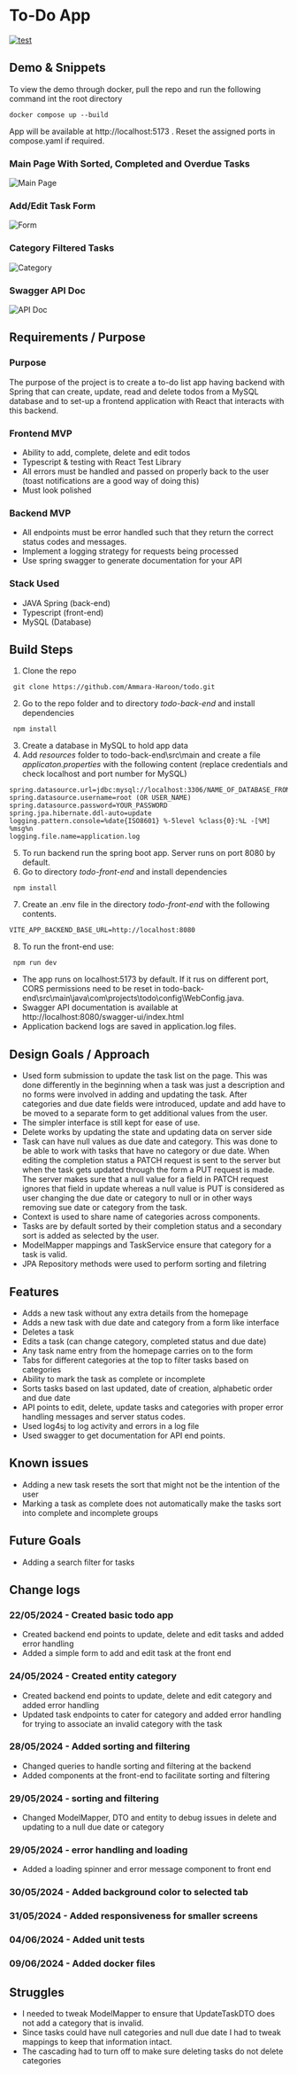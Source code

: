 # To-Do App

[![test](https://github.com/Ammara-Haroon/todo/actions/workflows/main.yml/badge.svg)](https://github.com/Ammara-Haroon/todo/actions/workflows/main.yml)

## Demo & Snippets

To view the demo through docker, pull the repo and run the following command int the root directory

`docker compose up --build`

App will be available at http://localhost:5173 . Reset the assigned ports in compose.yaml if required.

### Main Page With Sorted, Completed and Overdue Tasks

![Main Page](image-7.png)

### Add/Edit Task Form

![Form](image-1.png)

### Category Filtered Tasks

![Category](image-8.png)

### Swagger API Doc

![API Doc](image-4.png)

## Requirements / Purpose

### Purpose

The purpose of the project is to create a to-do list app having backend with Spring that can create, update, read and delete todos from a MySQL database and to set-up a frontend application with React that interacts with this backend.

### Frontend MVP

- Ability to add, complete, delete and edit todos
- Typescript & testing with React Test Library
- All errors must be handled and passed on properly back to the user (toast notifications are a good way of doing this)
- Must look polished

### Backend MVP

- All endpoints must be error handled such that they return the correct status codes and messages.
- Implement a logging strategy for requests being processed
- Use spring swagger to generate documentation for your API

### Stack Used

- JAVA Spring (back-end)
- Typescript (front-end)
- MySQL (Database)

## Build Steps

1. Clone the repo

` git clone https://github.com/Ammara-Haroon/todo.git`

2. Go to the repo folder and to directory _todo-back-end_ and install dependencies

` npm install`

3. Create a database in MySQL to hold app data
4. Add _resources_ folder to todo-back-end\src\main and create a file _applicaton.properties_ with the following content (replace credentials and check localhost and port number for MySQL)

```spring.application.name=todo
spring.datasource.url=jdbc:mysql://localhost:3306/NAME_OF_DATABASE_FROM_PREVIOUS_STEP
spring.datasource.username=root (OR USER_NAME)
spring.datasource.password=YOUR_PASSWORD
spring.jpa.hibernate.ddl-auto=update
logging.pattern.console=%date{ISO8601} %-5level %class{0}:%L -[%M] %msg%n
logging.file.name=application.log
```

5. To run backend run the spring boot app. Server runs on port 8080 by default.
6. Go to directory _todo-front-end_ and install dependencies

` npm install`

7. Create an .env file in the directory _todo-front-end_ with the following contents.

`VITE_APP_BACKEND_BASE_URL=http://localhost:8080`

8. To run the front-end use:

` npm run dev`

- The app runs on localhost:5173 by default. If it rus on different port, CORS permissions need to be reset in todo-back-end\src\main\java\com\projects\todo\config\WebConfig.java.
- Swagger API documentation is available at http://localhost:8080/swagger-ui/index.html
- Application backend logs are saved in application.log files.

## Design Goals / Approach

- Used form submission to update the task list on the page. This was done differently in the beginning when a task was just a description and no forms were involved in adding and updating the task. After categories and due date fields were introduced, update and add have to be moved to a separate form to get additional values from the user.
- The simpler interface is still kept for ease of use.
- Delete works by updating the state and updating data on server side
- Task can have null values as due date and category. This was done to be able to work with tasks that have no category or due date. When editing the completion status a PATCH request is sent to the server but when the task gets updated through the form a PUT request is made. The server makes sure that a null value for a field in PATCH request ignores that field in update whereas a null value is PUT is considered as user changing the due date or category to null or in other ways removing sue date or category from the task.
- Context is used to share name of categories across components.
- Tasks are by default sorted by their completion status and a secondary sort is added as selected by the user.
- ModelMapper mappings and TaskService ensure that category for a task is valid.
- JPA Repository methods were used to perform sorting and filetring

## Features

- Adds a new task without any extra details from the homepage
- Adds a new task with due date and category from a form like interface
- Deletes a task
- Edits a task (can change category, completed status and due date)
- Any task name entry from the homepage carries on to the form
- Tabs for different categories at the top to filter tasks based on categories
- Ability to mark the task as complete or incomplete
- Sorts tasks based on last updated, date of creation, alphabetic order and due date
- API points to edit, delete, update tasks and categories with proper error handling messages and server status codes.
- Used log4sj to log activity and errors in a log file
- Used swagger to get documentation for API end points.

## Known issues

- Adding a new task resets the sort that might not be the intention of the user
- Marking a task as complete does not automatically make the tasks sort into complete and incomplete groups

## Future Goals

- Adding a search filter for tasks

## Change logs

### 22/05/2024 - Created basic todo app

- Created backend end points to update, delete and edit tasks and added error handling
- Added a simple form to add and edit task at the front end

### 24/05/2024 - Created entity category

- Created backend end points to update, delete and edit category and added error handling
- Updated task endpoints to cater for category and added error handling for trying to associate an invalid category with the task

### 28/05/2024 - Added sorting and filtering

- Changed queries to handle sorting and filtering at the backend
- Added components at the front-end to facilitate sorting and filtering

### 29/05/2024 - sorting and filtering

- Changed ModelMapper, DTO and entity to debug issues in delete and updating to a null due date or category

### 29/05/2024 - error handling and loading

- Added a loading spinner and error message component to front end

### 30/05/2024 - Added background color to selected tab

### 31/05/2024 - Added responsiveness for smaller screens

### 04/06/2024 - Added unit tests

### 09/06/2024 - Added docker files

## Struggles

- I needed to tweak ModelMapper to ensure that UpdateTaskDTO does not add a category that is invalid.
- Since tasks could have null categories and null due date I had to tweak mappings to keep that information intact.
- The cascading had to turn off to make sure deleting tasks do not delete categories
